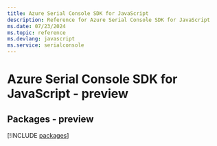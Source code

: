```yaml
---
title: Azure Serial Console SDK for JavaScript
description: Reference for Azure Serial Console SDK for JavaScript
ms.date: 07/23/2024
ms.topic: reference
ms.devlang: javascript
ms.service: serialconsole
---
```

# Azure Serial Console SDK for JavaScript - preview
## Packages - preview
[!INCLUDE [packages](serial-console-index.md)]